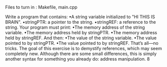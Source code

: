 
Files to turn in : Makefile, main.cpp

Write a program that contains:
•A string variable initialized to "HI THIS IS BRAIN".
•stringPTR: a pointer to the string.
•stringREF: a reference to the string.
Your program must print:
•The memory address of the string variable.
•The memory address held by stringPTR.
•The memory address held by stringREF.
And then:
•The value of the string variable.
•The value pointed to by stringPTR.
•The value pointed to by stringREF.
That’s all—no tricks. The goal of this exercise is to demystify references, which may
seem completely new. Although there are some small differences, this is simply another
syntax for something you already do: address manipulation.
8
